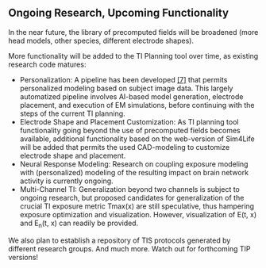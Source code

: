 ## Ongoing Research, Upcoming Functionality 

In the near future, the library of precomputed fields will be broadened (more head models, other species, different electrode shapes).

More functionality will be added to the TI Planning tool over time, as existing research code matures:
- Personalization: A pipeline has been developed [[7]](/docs/background/references.md) that permits personalized modeling based on subject image data. This largely automatized pipeline involves AI-based model generation, electrode placement, and execution of EM simulations, before continuing with the steps of the current TI planning.
- Electrode Shape and Placement Customization: As TI planning tool functionality going beyond the use of precomputed fields becomes available, additional functionality based on the web-version of Sim4Life will be added that permits the used CAD-modeling to customize electrode shape and placement.
- Neural Response Modeling: Research on coupling exposure modeling with (personalized) modeling of the resulting impact on brain network activity is currently ongoing.
- Multi-Channel TI: Generalization beyond two channels is subject to ongoing research, but proposed candidates for generalization of the crucial TI exposure metric Tmax(x) are still speculative, thus hampering exposure optimization and visualization. However, visualization of E(t, x) and E<sub>n</sub>(t, x) can readily be provided.

We also plan to establish a repository of TIS protocols generated by different research groups. And much more. Watch out for forthcoming TIP versions!
